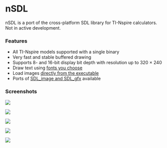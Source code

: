 # nSDL

nSDL is a port of the cross-platform SDL library for TI-Nspire calculators. Not in active development.

### Features

* All TI-Nspire models supported with a single binary
* Very fast and stable buffered drawing
* Supports 8- and 16-bit display bit depth with resolution up to 320 × 240
* Draw text using [fonts you choose](https://github.com/hoffa/nSDL/wiki/Included-fonts-in-images)
* Load images [directly from the executable](https://github.com/hoffa/nSDL/wiki/NTI-specification)
* Ports of [SDL_image and SDL_gfx](https://github.com/hoffa/nSDL/wiki/Additional-libraries) available

### Screenshots

![](http://i.imgur.com/JKGzx.png)

![](http://i.imgur.com/jNLLz.png)

![](http://i.imgur.com/V6KWP.png)

![](http://i.imgur.com/ONKjZ.png)

![](http://i.imgur.com/ltvwD3U.png)

